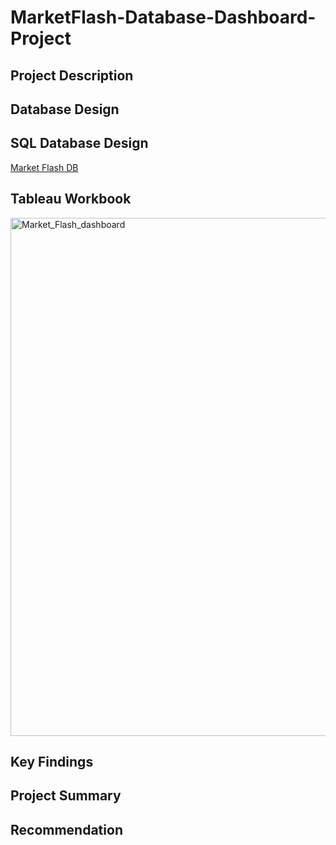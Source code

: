 # MarketFlash-Database-Dashboard-Project

## Project  Description

## Database Design

## SQL Database Design

[Market Flash DB](Database_MarketFlash.db)

## Tableau Workbook

<img width="1018" height="829" alt="Market_Flash_dashboard" src="https://github.com/user-attachments/assets/1015f145-78fe-4b4d-a776-6022b5d1e532" />

    
## Key Findings

## Project Summary

## Recommendation 
